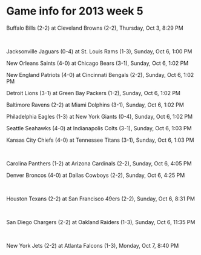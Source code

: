 # Game info for 2013 week 5

Buffalo Bills (2-2) at Cleveland Browns (2-2), Thursday, Oct 3, 8:29 PM


<br/>

Jacksonville Jaguars (0-4) at St. Louis Rams (1-3), Sunday, Oct 6, 1:00 PM

New Orleans Saints (4-0) at Chicago Bears (3-1), Sunday, Oct 6, 1:02 PM

New England Patriots (4-0) at Cincinnati Bengals (2-2), Sunday, Oct 6, 1:02 PM

Detroit Lions (3-1) at Green Bay Packers (1-2), Sunday, Oct 6, 1:02 PM

Baltimore Ravens (2-2) at Miami Dolphins (3-1), Sunday, Oct 6, 1:02 PM

Philadelphia Eagles (1-3) at New York Giants (0-4), Sunday, Oct 6, 1:02 PM

Seattle Seahawks (4-0) at Indianapolis Colts (3-1), Sunday, Oct 6, 1:03 PM

Kansas City Chiefs (4-0) at Tennessee Titans (3-1), Sunday, Oct 6, 1:03 PM


<br/>

Carolina Panthers (1-2) at Arizona Cardinals (2-2), Sunday, Oct 6, 4:05 PM

Denver Broncos (4-0) at Dallas Cowboys (2-2), Sunday, Oct 6, 4:25 PM


<br/>

Houston Texans (2-2) at San Francisco 49ers (2-2), Sunday, Oct 6, 8:31 PM


<br/>

San Diego Chargers (2-2) at Oakland Raiders (1-3), Sunday, Oct 6, 11:35 PM


<br/>

New York Jets (2-2) at Atlanta Falcons (1-3), Monday, Oct 7, 8:40 PM

